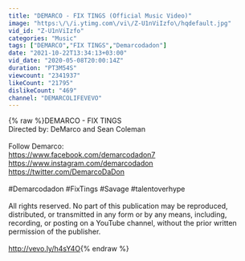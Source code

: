 ```yaml
---
title: "DEMARCO - FIX TINGS (Official Music Video)"
image: "https:\/\/i.ytimg.com\/vi\/Z-U1nViIzfo\/hqdefault.jpg"
vid_id: "Z-U1nViIzfo"
categories: "Music"
tags: ["DEMARCO","FIX TINGS","Demarcodadon"]
date: "2021-10-22T13:34:13+03:00"
vid_date: "2020-05-08T20:00:14Z"
duration: "PT3M54S"
viewcount: "2341937"
likeCount: "21795"
dislikeCount: "469"
channel: "DEMARCOLIFEVEVO"
---
```

{% raw %}DEMARCO - FIX TINGS<br />Directed by: DeMarco and Sean Coleman<br /><br />Follow Demarco:<br /><a rel="nofollow" target="blank" href="https://www.facebook.com/demarcodadon7">https://www.facebook.com/demarcodadon7</a><br /><a rel="nofollow" target="blank" href="https://www.instagram.com/demarcodadon">https://www.instagram.com/demarcodadon</a><br /><a rel="nofollow" target="blank" href="https://twitter.com/DemarcoDaDon">https://twitter.com/DemarcoDaDon</a><br /><br />#Demarcodadon #FixTings  #Savage #talentoverhype<br /><br />All rights reserved. No part of this publication may be reproduced, distributed, or transmitted in any form or by any means, including, recording, or posting on a YouTube channel, without the prior written permission of the publisher.<br /><br /><a rel="nofollow" target="blank" href="http://vevo.ly/h4sY4O">http://vevo.ly/h4sY4O</a>{% endraw %}
